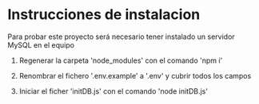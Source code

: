 # Instrucciones  de instalacion

Para probar este proyecto será necesario tener instalado un servidor MySQL en el equipo

1. Regenerar la carpeta 'node_modules' con el comando 'npm i'

2. Renombrar el fichero '.env.example' a '.env' y cubrir todos los campos

3. Iniciar el ficher 'initDB.js' con el comando 'node initDB.js'
